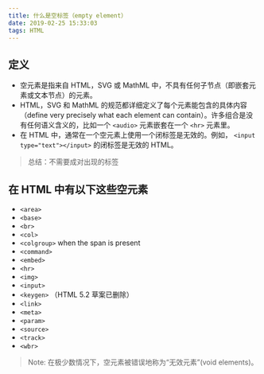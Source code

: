 ```yaml
---
title: 什么是空标签（empty element）
date: 2019-02-25 15:33:03
tags: HTML
---
```


## 定义

- 空元素是指来自 HTML，SVG 或 MathML 中，不具有任何子节点（即嵌套元素或文本节点）的元素。
- HTML，SVG 和 MathML 的规范都详细定义了每个元素能包含的具体内容（define very precisely what each element can contain）。许多组合是没有任何语义含义的，比如一个 `<audio>` 元素嵌套在一个 `<hr>` 元素里。
- 在 HTML 中，通常在一个空元素上使用一个闭标签是无效的。例如， `<input type="text"></input>` 的闭标签是无效的 HTML。

> 总结：不需要成对出现的标签

<!-- more -->

## 在 HTML 中有以下这些空元素

- `<area>`
- `<base>`
- `<br>`
- `<col>`
- `<colgroup>` when the span is present
- `<command>`
- `<embed>`
- `<hr>`
- `<img>`
- `<input>`
- `<keygen>` （HTML 5.2 草案已删除）
- `<link>`
- `<meta>`
- `<param>`
- `<source>`
- `<track>`
- `<wbr>`

> Note: 在极少数情况下，空元素被错误地称为“无效元素”(void elements)。